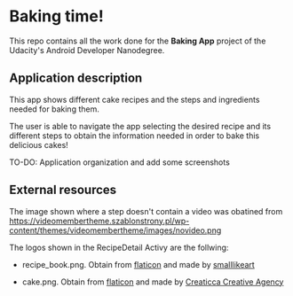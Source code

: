 # Baking time!

This repo contains all the work done for the **Baking App** project of the Udacity's Android Developer Nanodegree.

## Application description

This app shows different cake recipes and the steps and ingredients needed for baking them.

The user is able to navigate the app selecting the desired recipe and its different steps to obtain the information needed in order to bake this delicious cakes!

TO-DO: Application organization and add some screenshots


## External resources

The image shown where a step doesn't contain a video was obatined from https://videomembertheme.szablonstrony.pl/wp-content/themes/videomembertheme/images/novideo.png

The logos shown in the RecipeDetail Activy are the follwing:

* recipe_book.png. Obtain from [flaticon](https://www.flaticon.com/)  and made by [smalllikeart](https://www.flaticon.com/authors/smalllikeart) 

* cake.png.  Obtain from [flaticon](https://www.flaticon.com/)  and made by [Creaticca Creative Agency](https://www.flaticon.com/authors/creaticca-creative-agency)